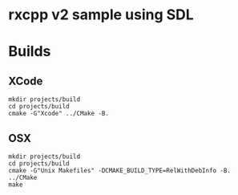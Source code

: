 rxcpp v2 sample using SDL
=============================

Builds
======

XCode
-----
```
mkdir projects/build
cd projects/build
cmake -G"Xcode" ../CMake -B.
```

OSX
---
```
mkdir projects/build
cd projects/build
cmake -G"Unix Makefiles" -DCMAKE_BUILD_TYPE=RelWithDebInfo -B. ../CMake
make
```

